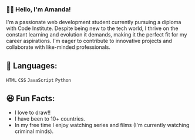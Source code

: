 ### 👩‍💻 Hello, I'm Amanda!

I'm a passionate web development student currently pursuing a diploma with Code Institute. Despite being new to the tech world, I thrive on the constant learning and evolution it demands, making it the perfect fit for my career aspirations. I'm eager to contribute to innovative projects and collaborate with like-minded professionals.

## 📎 Languages:
`HTML` `CSS` `JavaScript` `Python`

## 😆 Fun Facts:
- I love to draw!!
- I have been to 10+ countries.
- In my free time I enjoy watching series and films (I'm currently watching criminal minds).
